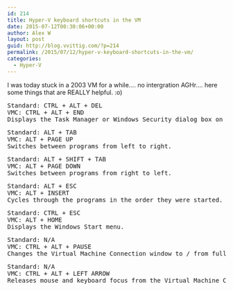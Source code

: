 ```yaml
---
id: 214
title: Hyper-V keyboard shortcuts in the VM
date: 2015-07-12T00:30:06+00:00
author: Alex W
layout: post
guid: http://blog.vvittig.com/?p=214
permalink: /2015/07/12/hyper-v-keyboard-shortcuts-in-the-vm/
categories:
  - Hyper-V
---
```

I was today stuck in a 2003 VM for a while&#8230;. no intergration AGHr&#8230;. here some things that are REALLY helpful. :o)

<pre class="lang:default decode:true ">Standard: CTRL + ALT + DEL 
VMC: CTRL + ALT + END 
Displays the Task Manager or Windows Security dialog box on Windows (or logs in).</pre>

<pre class="lang:default decode:true ">Standard: ALT + TAB 
VMC: ALT + PAGE UP 
Switches between programs from left to right.</pre>

<pre class="lang:default decode:true ">Standard: ALT + SHIFT + TAB 
VMC: ALT + PAGE DOWN 
Switches between programs from right to left.</pre>

<pre class="lang:default decode:true ">Standard: ALT + ESC 
VMC: ALT + INSERT 
Cycles through the programs in the order they were started.</pre>

<pre class="lang:default decode:true ">Standard: CTRL + ESC 
VMC: ALT + HOME 
Displays the Windows Start menu.</pre>

<pre class="lang:default decode:true ">Standard: N/A 
VMC: CTRL + ALT + PAUSE 
Changes the Virtual Machine Connection window to / from full screen mode.</pre>

<pre class="lang:default decode:true ">Standard: N/A 
VMC: CTRL + ALT + LEFT ARROW 
Releases mouse and keyboard focus from the Virtual Machine Connection window.</pre>

&nbsp;

&nbsp;